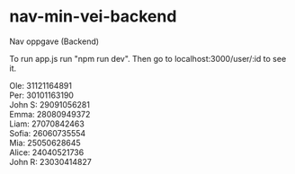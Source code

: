 # nav-min-vei-backend
Nav oppgave (Backend)

To run app.js run "npm run dev". Then go to localhost:3000/user/:id to see it.

Ole: 31121164891
<br> 
Per: 30101163190
<br>
John S: 29091056281
<br>
Emma: 28080949372
<br>
Liam: 27070842463
<br>
Sofia: 26060735554
<br>
Mia: 25050628645
<br>
Alice: 24040521736
<br>
John R: 23030414827
